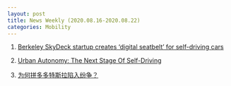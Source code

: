 ```yaml
---
layout: post
title: News Weekly (2020.08.16-2020.08.22) 
categories: Mobility
---
```


1. [Berkeley SkyDeck startup creates ‘digital seatbelt’ for self-driving cars](https://news.berkeley.edu/2020/08/14/berkeley-skydeck-startup-creates-digital-seatbelt-for-self-driving-cars/)

2. [Urban Autonomy: The Next Stage Of Self-Driving](https://www.forbes.com/sites/forbestechcouncil/2020/08/14/urban-autonomy-the-next-stage-of-self-driving/#7a7988847628)

3. [为何拼多多特斯拉陷入纷争？](https://www.huxiu.com/article/375913.html)


